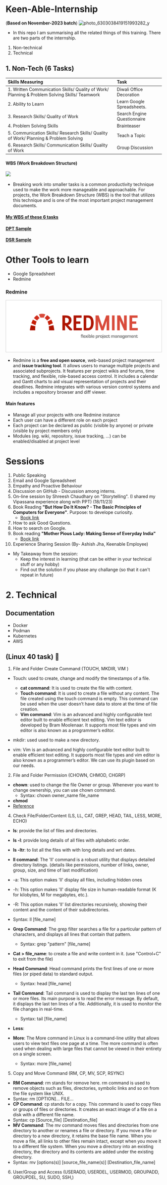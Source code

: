# Keen-Able-Internship
(**Based on November-2023 batch**)
![photo_6303038419151993282_y](https://github.com/Akshaykumar05/Keen-Able-Internship/assets/114390890/6411af82-8b52-405d-b2a7-632e3404cf51)

* In this repo I am summarising all the related things of this training. There are two parts of the internship.
1. Non-technical
2. Technical

## 1. Non-Tech (6 Tasks) 

| Skills Measuring                                                         | Task                                                                                 
| :------------------------------------------------------------------ | :--------------------------------------------------------------------------------------- |
| 1. Written Communication Skills/ Quality of Work/ Planning & Problem Solving Skills/ Teamwork | Diwali Office Decoration
| 2. Ability to Learn | Learn Google Spreadsheets.
| 3. Research Skills/ Quality of Work | Search Engine Questionnaire
| 4. Problem Solving Skills | Brainteaser
| 5. Communication Skills/ Research Skills/ Quality of Work/ Planning & Problem Solving | Teach a Topic
| 6. Research Skills/ Communication Skills/ Quality of Work | Group Discussion

#### WBS (Work Breakdown Structure)
![](https://encrypted-tbn0.gstatic.com/images?q=tbn:ANd9GcRuuqBkH9r6tecoHrKvn1CuJ3HU21M_EBmnEdcLOieScCan6mE1BqTdYFKlHn0JWCFiszA&usqp=CAU)
* Breaking work into smaller tasks is a common productivity technique used to make the work more manageable and approachable. For projects, the Work Breakdown Structure (WBS) is the tool that utilizes this technique and is one of the most important project management documents.

#### [My WBS of these 6 tasks](https://docs.google.com/spreadsheets/d/1XqhWew23b-FNKplvbDdNHRxFnZZv6ZabzMsyWrOodGE/edit?usp=sharing)
#### [DPT Sample](https://docs.google.com/spreadsheets/d/15wWwTZIbxCZoAYrP4czUjAf2vSXrMcjXT2A3DeH6neU/edit?usp=sharing)
#### [DSR Sample](https://docs.google.com/spreadsheets/d/1txpPFfq3oH3lkPiDeoKKaU6cgyGa5g01IISc8BMECJI/edit?usp=sharing)

# Other Tools to learn
* Google Spreadsheet
* Redmine

### Redmine
![](https://raw.githubusercontent.com/docker-library/docs/969091c4c590befe236a71d4a7bce5823fff020d/redmine/logo.png)
* Redmine is a **free and open source**, web-based project management and **issue tracking tool**. It allows users to manage multiple projects and associated subprojects. It features per project wikis and forums, time tracking, and flexible, role-based access control. It includes a calendar and Gantt charts to aid visual representation of projects and their deadlines. Redmine integrates with various version control systems and includes a repository browser and diff viewer.
#### Main features
* Manage all your projects with one Redmine instance
* Each user can have a different role on each project
* Each project can be declared as public (visible by anyone) or private (visible by project members only)
* Modules (eg. wiki, repository, issue tracking, ...) can be enabled/disabled at project level

# Sessions 
1. Public Speaking
2. Email and Google Spreadsheet
3. Empathy and Proactive Behaviour
4. Discussion on GitHub - Discussion among interns.
5. On-line session by Shreesh Chaudhary on "Storytelling". (I shared my Vipassana experience along with PPT) (18/11/23)
6. Book Reading **"But How Do It Know? - The Basic Principles of Computers for Everyone"**. Purpose: to develope curiosity.
   * [Book link](https://www.amazon.in/But-How-Know-Principles-Computers-ebook/dp/B00F25LEVC)
8. How to ask Good Questions.
9. How to search on Google.
10. Book reading **"Mother Pious Lady: Making Sense of Everyday India"**
   [](https://4.bp.blogspot.com/_VMCCOqUYc5c/S_z8Ror_C1I/AAAAAAAABDg/4FYCRI-1DwE/w1200-h630-p-k-no-nu/Mother.bmp)
    * [Book link](https://www.amazon.in/Mother-Pious-Lady-Making-Everyday/dp/8172238649)
11. Experience Sharing Session (By- Ashish Jha, Keenable Employee)
* My Takeaway from the session:
  * Keep the interest in learning (that can be either in your technical stuff or any hobby)
  * Find out the solution if you phase any challange (so that it can't repeat in future)
    
# 2. Technical 
## Documentation
* Docker
* Podman
* Kubernetes
* AWS
## (Linux 40 task) 🐧
1. File and Folder Create Command (TOUCH, MKDIR, VIM )
* Touch: used to create, change and modify the timestamps of a file.
  - **cat command**: It is used to create the file with content.
  - **Touch command**: It is used to create a file without any content. The file created using the touch command is empty. This command can be used when the user doesn’t have data to store at the time of file creation.
  - **Vim command**: Vim is an advanced and highly configurable text editor built to enable efficient text editing. Vim text editor is developed by Bram Moolenaar. It supports most file types and vim editor is also known as a programmer’s editor.
    
* mkdir: used used to make a new directory.
* vim: Vim is an advanced and highly configurable text editor built to enable efficient text editing. It supports most file types and vim editor is also known as a programmer’s editor. We can use its plugin based on our needs.
  
2. File and Folder Permission (CHOWN, CHMOD, CHGRP)
* **chown**: used to change the file Owner or group. Whenever you want to change ownership, you can use chown command.
  - Syntax: chown owner_name file_name
* **chmod**
* [Reference](https://www.geeksforgeeks.org/chown-command-in-linux-with-examples/)

4. Check File/Folder/Content (LS, LL, CAT, GREP, HEAD, TAIL, LESS, MORE, ECHO)
* **ls**: provide the list of files and directories.
* **ls -l**: provide long details of all files with alphabetic order.
* **ls -ltr**: to list all the files with with long details and wrt dates.
* **ll command**: The 'll' command is a robust utility that displays detailed directory listings. (details like permissions, number of links, owner, group, size, and time of last modification)
* -a: This option makes 'll' display all files, including hidden ones
* -h: This option makes 'll' display file size in human-readable format (K for kilobytes, M for megabytes, etc.).
* -R: This option makes 'll' list directories recursively, showing their content and the content of their subdirectories.
* Syntax: ll [file_name]
  
* **Grep Command**: The grep filter searches a file for a particular pattern of characters, and displays all lines that contain that pattern.
  - Syntax: grep "pattern" [file_name] 
  
* **Cat > file_name**: to create a file and write content in it. (use "Control+C" to exit from the file)
  
* **Head Command**: Head command prints the first lines of one or more files (or piped data) to standard output.
  - Syntax: head [file_name]
* **Tail Command**: Tail command is used to display the last ten lines of one or more files. Its main purpose is to read the error message. By default, it displays the last ten lines of a file. Additionally, it is used to monitor the file changes in real-time.
  - Syntax: tail [file_name]

* **Less**: 
* **More**: The More command in Linux is a command-line utility that allows users to view text files one page at a time. The more command is often used when dealing with large files that cannot be viewed in their entirety on a single screen.
  - Syntax: more [file_name]

5. Copy and Move Command (RM, CP, MV, SCP, RSYNC)
  - **RM Command**: rm stands for remove here. rm command is used to remove objects such as files, directories, symbolic links and so on from the file system like UNIX.
  - Syntax: rm [OPTION]... FILE...
  - **CP Command**: cp stands for a copy. This command is used to copy files or groups of files or directories. It creates an exact image of a file on a disk with a different file name.
  - Syntax: cp [Source_file] [Destination_file]
  - **MV Command**: The mv command moves files and directories from one directory to another or renames a file or directory. If you move a file or directory to a new directory, it retains the base file name. When you move a file, all links to other files remain intact, except when you move it to a different file system. When you move a directory into an existing directory, the directory and its contents are added under the existing directory.
  - Syntax: mv [options(s)] [source_file_name(s)] [Destination_file_name]
6. User/Group and Access (USERADD, USERDEL, USERMOD, GROUPADD, GROUPDEL, SU, SUDO, SSH,)

